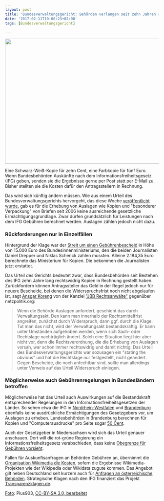 ```yaml
---
layout: post
title: "Bundesverwaltungsgericht: Behörden verlangen seit zehn Jahren rechtswidrig Gebühren für Auskünfte"
date: '2017-02-11T10:00:23+02:00'
tags: [Bundesverwaltungsgericht]

---
```


<a href="https://netzpolitik.org/wp-upload/2016/12/kopierkammerl2.jpg"><img src="https://netzpolitik.org/wp-upload/2016/12/kopierkammerl2-730x409.jpg" alt="" width="730" height="409" class="size-large wp-image-140616" /></a>

Eine Schwarz-Weiß-Kopie für zehn Cent, eine Farbkopie für fünf Euro. Wenn Bundesbehörden Auskünfte nach dem Informationsfreiheitsgesetz (IFG) geben, senden sie die Ergebnisse gerne per Post statt per E-Mail zu. Bisher stellten sie die Kosten dafür den Antragsstellern in Rechnung.

Das wird sich künftig ändern müssen. Wie aus einem Urteil des Bundesverwaltungsgerichts hervorgeht, das diese Woche <a href="http://www.bverwg.de/entscheidungen/entscheidung.php?ent=201016U7C6.15.0">veröffentlicht wurde</a>, gab es für die Erhebung von Auslagen wie Kopien und "besonderer Verpackung" von Briefen seit 2006 keine ausreichende gesetzliche Ermächtigungsgrundlage. Zwar dürfen grundsätzlich für Leistungen nach dem IFG Gebühren berechnet werden. Auslagen zählen jedoch nicht dazu.

<h3>Rückforderungen nur in Einzelfällen</h3>

Hintergrund der Klage war der <a href="https://netzpolitik.org/2016/erfolg-fuer-informationsfreiheit-innenministerium-muss-15-000-euro-an-antragssteller-zurueckgeben/">Streit um einen Gebührenbescheid</a> in Höhe von 15.000 Euro des Bundesinnenministeriums, den die beiden Journalisten Daniel Drepper und Niklas Schenck zahlen mussten. Alleine 2.184,35 Euro berechnete das Ministerium für Kopien. Die bekommen die Journalisten jetzt erstattet.

Das Urteil des Gerichts bedeutet zwar, dass Bundesbehörden seit Bestehen des IFG zehn Jahre lang rechtswidrig Kopien in Rechnung gestellt haben. Zurückfordern können Antragssteller das Geld in der Regel jedoch nur für neuere Bescheide, bei denen die Widerspruchsfrist noch nicht abgelaufen ist, sagt <a href="https://www.jbb.de/anwaelte/dr-ansgar-koreng">Ansgar Koreng</a> von der Kanzlei <a href="https://www.jbb.de/">"JBB Rechtsanwälte"</a> gegenüber netzpolitik.org:

<blockquote>
Wenn die Behörde Auslagen anfordert, geschieht das durch Verwaltungsakt. Den kann man innerhalb der Rechtsmittelfrist angreifen, zunächst durch Widerspruch, dann ggf. durch die Klage. Tut man das nicht, wird der Verwaltungsakt bestandskräftig. Er kann unter Umständen aufgehoben werden, wenn sich Sach- oder Rechtslage nachträglich ändert. Solch eine Situation liegt hier aber nicht vor, denn die Rechtsverordnung, die die Erhebung von Auslagen vorsah, war schon immer rechtswidrig und damit nichtig. Das Urteil des Bundesverwaltungsgerichts war sozusagen ein "stating the obvious" und hat die Rechtslage nur festgestellt, nicht geändert. Gegen Bescheide, die noch anfechtbar sind, sollte man allerdings unter Verweis auf das Urteil Widerspruch einlegen.</blockquote>

<h3>Möglicherweise auch Gebührenregelungen in Bundesländern betroffen</h3>

Möglicherweise hat das Urteil auch Auswirkungen auf die Bestandskraft entsprechender Regelungen in den Informationsfreiheitsgesetzen der Länder. So sehen etwa die IFG in <a href="https://recht.nrw.de/lmi/owa/pl_text_anzeigen?v_id=4820020930120743668#det317174">Nordrhein-Westfalen</a> und <a href="http://bravors.brandenburg.de/de/gesetze-212780">Brandenburg</a> ebenfalls keine ausdrückliche Ermächtigungen des Gesetzgebers vor, um Auslagen zu erheben. Landesbehörden in Brandenburg berechnen für Kopien und "Computerausdrucke" pro Seite sogar <a href="https://bravors.brandenburg.de/de/verordnungen-211823">50 Cent</a>.

Auch der Gesetzgeber in Niedersachsen wird sich das Urteil genauer anschauen. Dort will die rot-grüne Regierung ein Informationsfreiheitsgesetz verabschieden, dass keine <a href="https://netzpolitik.org/2017/entwurf-fuer-informationsfreiheitsgesetz-in-niedersachsen-landesregierung-schwingt-die-gebuehrenkeule/">Obegrenze für Gebühren vorsieht</a>. 

Fallen für Auskunftsanfragen an Behörden Gebühren an, übernimmt die <a href="https://de.wikipedia.org/wiki/Wikipedia:F%C3%B6rderung/Geb%C3%BChrenerstattungen_f%C3%BCr_Beh%C3%B6rdenanfragen">Organisation Wikimedia die Kosten</a>, sofern die Ergebnisse Wikimedia-Projekten wie der Wikipedia oder Wikidata zugute kommen. Das Angebot gilt neben Deutschland seit kurzem auch für <a href="https://futurezone.at/netzpolitik/wikimedia-gebuehrenerstattung-fuer-behoerdenanfragen/245.889.635">Anfragen an österreichische Behörden</a>. Strategische Klagen nach den IFG finanziert das Projekt <a href="https://transparenzklagen.de/">Transparenzklagen.de</a>.

 <a href="https://commons.wikimedia.org/wiki/File:Hysancopy.jpg">Foto</a>: Plus903, <a href="https://creativecommons.org/licenses/by-sa/3.0/deed.en">CC-BY-SA 3.0, bearbeitet</a>
